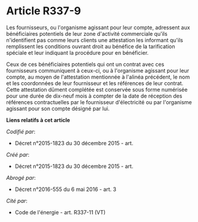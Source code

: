 # Article R337-9

Les fournisseurs, ou l'organisme agissant pour leur compte, adressent aux bénéficiaires potentiels de leur zone d'activité
commerciale qu'ils n'identifient pas comme leurs clients une attestation les informant qu'ils remplissent les conditions
ouvrant droit au bénéfice de la tarification spéciale et leur indiquant la procédure pour en bénéficier.

Ceux de ces bénéficiaires potentiels qui ont un contrat avec ces fournisseurs communiquent à ceux-ci, ou à l'organisme
agissant pour leur compte, au moyen de l'attestation mentionnée à l'alinéa précédent, le nom et les coordonnées de leur
fournisseur et les références de leur contrat. Cette attestation dûment complétée est conservée sous forme numérisée pour une
durée de dix-neuf mois à compter de la date de réception des références contractuelles par le fournisseur d'électricité ou
par l'organisme agissant pour son compte désigné par lui.

**Liens relatifs à cet article**

_Codifié par_:

  - Décret n°2015-1823 du 30 décembre 2015 - art.

_Créé par_:

  - Décret n°2015-1823 du 30 décembre 2015 - art.

_Abrogé par_:

  - Décret n°2016-555 du 6 mai 2016 - art. 3

_Cité par_:

  - Code de l'énergie - art. R337-11 (VT)
